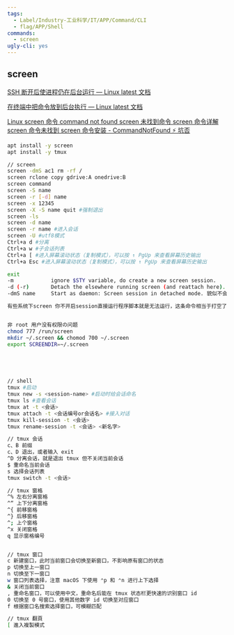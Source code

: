 ```yaml
---
tags:
  - Label/Industry-工业科学/IT/APP/Command/CLI
  - flag/APP/Shell
commands:
  - screen
ugly-cli: yes
---
```


## screen

[SSH 断开后使进程仍在后台运行 — Linux latest 文档](https://gnu-linux.readthedocs.io/zh/latest/Chapter06/sshBackstage.html)

[在终端中把命令放到后台执行 — Linux latest 文档](https://gnu-linux.readthedocs.io/zh/latest/Chapter06/backtty.html)

[Linux screen 命令 command not found screen 未找到命令 screen 命令详解 screen 命令未找到 screen 命令安装 - CommandNotFound ⚡️ 坑否](https://commandnotfound.cn/linux/1/365/screen-%E5%91%BD%E4%BB%A4)


```bash
apt install -y screen
apt install -y tmux

// screen
screen -dmS ac1 rm -rf /
screen rclone copy gdrive:A onedrive:B
screen command
screen -S name
screen -r [-d] name
screen -x 12345
screen -X -S name quit #强制退出
screen -ls
screen -d name
screen -r name #进入会话
screen -U #utf8模式
Ctrl+a d #分离
Ctrl+a w #子会话列表
Ctrl+a [ #进入屏幕滚动状态（复制模式），可以按 ↑ PgUp 来查看屏幕历史输出
Ctrl+a Esc #进入屏幕滚动状态（复制模式），可以按 ↑ PgUp 来查看屏幕历史输出

exit
-m            ignore $STY variable, do create a new screen session.
-d (-r)       Detach the elsewhere running screen (and reattach here).
-dmS name     Start as daemon: Screen session in detached mode. 貌似不会跟已有的会话冲突，运行完后会话不会出现在 screen -ls

有些系统下screen 你不开启session直接运行程序脚本就是无法运行，这条命令相当于打空了，我反正不知道原因，正常的linux系统不会，要确定 可以直接screen -dm command 然后原地screen -ls 来看看程序究竟运行没有


非 root 用户没有权限の问题
chmod 777 /run/screen
mkdir ~/.screen && chomod 700 ~/.screen
export SCREENDIR=~/.screen





// shell
tmux #启动
tmux new -s <session-name> #启动时给会话命名
tmux ls #查看会话
tmux at -t <会话>
tmux attach -t <会话编号or会话名> #接入对话
tmux kill-session -t <会话>
tmux rename-session -t <会话> <新名字>

// tmux 会话
c、B 前缀
c、D 退出，或者输入 exit
^D 分离会话，就是退出 tmux 但不关闭当前会话
$ 重命名当前会话
s 选择会话列表
tmux switch -t <会话>

// tmux 窗格
^% 左右分离窗格
^“ 上下分离窗格
^{ 前移窗格
^} 后移窗格
^; 上个窗格
^x 关闭窗格
q 显示窗格编号


// tmux 窗口
c 新建窗口，此时当前窗口会切换至新窗口，不影响原有窗口的状态
p 切换至上一窗口
n 切换至下一窗口
w 窗口列表选择，注意 macOS 下使用 ⌃p 和 ⌃n 进行上下选择
& 关闭当前窗口
, 重命名窗口，可以使用中文，重命名后能在 tmux 状态栏更快速的识别窗口 id
0 切换至 0 号窗口，使用其他数字 id 切换至对应窗口
f 根据窗口名搜索选择窗口，可模糊匹配

// tmux 翻頁
[ 進入複製模式

```